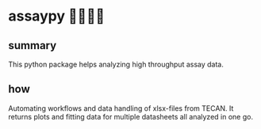 # assaypy 🧑‍🔬🧪🧫

## summary
This python package helps analyzing high throughput assay data. 

## how
Automating workflows and data handling of xlsx-files from TECAN. It returns plots and fitting data for multiple datasheets all analyzed in one go. 
